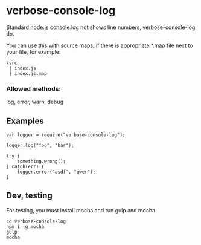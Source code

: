 # verbose-console-log

Standard node.js console.log not shows line numbers, verbose-console-log do.

You can use this with source maps, if there is appropriate *.map file next to your file, for example:

```
/src
 | index.js
 | index.js.map
```

### Allowed methods:

log, error, warn, debug

## Examples

```
var logger = require("verbose-console-log");

logger.log("foo", "bar");

try {
    something.wrong();
} catch(err) {
    logger.error("asdf", "qwer");
}
```



## Dev, testing

For testing, you must install mocha and run gulp and mocha

```
cd verbose-console-log
npm i -g mocha
gulp
mocha
```